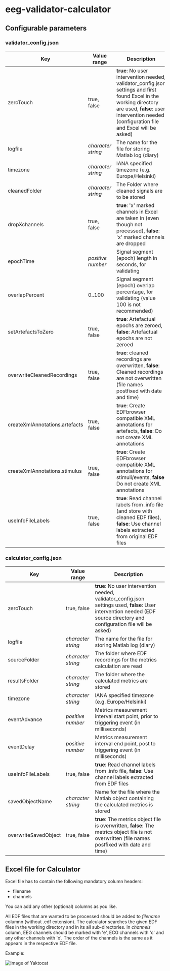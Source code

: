 # eeg-validator-calculator
## Configurable parameters
### validator_config.json
Key | Value range | Description
------------ | ------------- | ---------------
zeroTouch | true, false | **true**: No user intervention needed, validator_config.json settings and first found Excel in the working directory are used, **false**: user intervention needed (configuration file and Excel will be asked)
logfile | *character string* | The name for the file for storing Matlab log (diary)
timezone | *character string* | IANA specified timezone (e.g. Europe/Helsinki)
cleanedFolder | *character string* | The Folder where cleaned signals are to be stored
dropXchannels | true, false | **true**: 'x' marked channels in Excel are taken in (even though not processed), **false**: 'x' marked channels are dropped
epochTime | *positive number* | Signal segment (epoch) length in seconds, for validating
overlapPercent | 0..100 | Signal segment (epoch) overlap percentage, for validating (value 100 is not recommended)
setArtefactsToZero | true, false | **true**: Artefactual epochs are zeroed, **false**: Artefactual epochs are not zeroed
overwriteCleanedRecordings | true, false | **true**: cleaned recordings are overwritten, **false**: Cleaned recordings are not overwritten (file names postfixed with date and time)
createXmlAnnotations.artefacts | true, false | **true**: Create EDFbrowser compatible XML annotations for artefacts, **false**: Do not create XML annotations
createXmlAnnotations.stimulus | true, false | **true**: Create EDFbrowser compatible XML annotations for stimuli/events, **false**: Do not create XML annotations
useInfoFileLabels | true, false | **true**: Read channel labels from .info file (and store with cleaned EDF files), **false**: Use channel labels extracted from original EDF files

### calculator_config.json
Key | Value range | Description
------------ | ------------- | ---------------
zeroTouch | true, false | **true**: No user intervention needed, validator_config.json settings used, **false**: User intervention needed (EDF source directory and configuration file will be asked)
logfile | *character string* | The name for the file for storing Matlab log (diary)
sourceFolder | *character string* | The folder where EDF recordings for the metrics calculation are read
resultsFolder | *character string* | The folder where the calculated metrics are stored
timezone | *character string* | IANA specified timezone (e.g. Europe/Helsinki)
eventAdvance | *positive number* | Metrics measurement interval start point, prior to triggering event (in milliseconds)
eventDelay | *positive number* | Metrics measurement interval end point, post to triggering event (in milliseconds)
useInfoFileLabels | true, false | **true**: Read channel labels from .info file, **false**: Use channel labels extracted from EDF files
savedObjectName | *character string* | Name for the file where the Matlab object containing the calculated metrics is stored
overwriteSavedObject | true, false | **true**: The metrics object file is overwritten, **false**: The metrics object file is not overwritten (file names postfixed with date and time)

## Excel file for Calculator

Excel file has to contain the following mandatory column headers:
* filename
* channels

You can add any other (optional) columns as you like.
  
All EDF files that are wanted to be processed should be added to _filename_ columnn (without .edf extension). The calculator searches the given EDF files in the working directory and in its all sub-directories. In _channels_ column, EEG channels should be marked with 'e', ECG channels with 'c' and any other channels with 'x'. The order of the channels is the same as it appears in the respective EDF file.

Example:

![Image of Yaktocat](https://i.ibb.co/MnmNPR2/data-excel.png)

